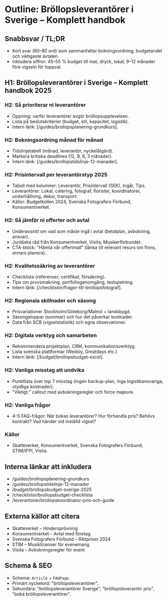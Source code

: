 # Outline: Bröllopsleverantörer i Sverige – Komplett handbok

## Snabbsvar / TL;DR
- Kort svar (60–80 ord) som sammanfattar bokningsordning, budgetandel och viktigaste avtalen.
- Inkludera siffror: 45–55 % budget till mat, dryck, lokal; 9–12 månader före vigseln för toppval.

## H1: Bröllopsleverantörer i Sverige – Komplett handbok 2025

### H2: Så prioriterar ni leverantörer
- Öppning: varför leverantörer avgör bröllopsupplevelsen.
- Lista på beslutskriterier (budget, stil, kapacitet, logistik).
- Intern länk: [/guides/brollopsplanering-grundkurs].

### H2: Bokningsordning månad för månad
- Tidslinjetabell (månad, leverantör, nyckelåtgärd).
- Markera kritiska deadlines (12, 9, 6, 3 månader).
- Intern länk: [/guides/brollopstidslinje-12-manader].

### H2: Prisintervall per leverantörstyp 2025
- Tabell med kolumner: Leverantör, Prisintervall (SEK), Ingår, Tips.
- Leverantörer: Lokal, catering, fotograf, florister, koordinatorer, underhållning, dekor, transport.
- Källor: Budgetkollen 2024, Svenska Fotografers Förbund, Konsumentverket.

### H2: Så jämför ni offerter och avtal
- Underavsnitt om vad som måste ingå i avtal (betalplan, avbokning, ansvar).
- Juridiska råd från Konsumentverket, Visita, Musikerförbundet.
- CTA-block: "Hämta vår offertmall" (länka till relevant resurs om finns, annars planera).

### H2: Kvalitetssäkring av leverantörer
- Checklista (referenser, certifikat, försäkring).
- Tips om provsmakning, portfoliogenomgång, testspelning.
- Intern länk: [/checklistor/fragor-till-brollopsfotograf].

### H2: Regionala skillnader och säsong
- Prisvariationer Stockholm/Göteborg/Malmö + landsbygd.
- Säsongstoppar (sommar) och hur det påverkar kostnader.
- Data från SCB (vigselstatistik) och egna observationer.

### H2: Digitala verktyg och samarbeten
- Rekommendera projektplan, CRM, kommunikationsverktyg.
- Lista svenska plattformar (Wedsly, Greatdays etc.)
- Intern länk: [/budget/brollopsbudget-excel].

### H2: Vanliga misstag att undvika
- Punktlista över top 7 misstag (ingen backup-plan, inga logistikansvariga, otydliga kostnader).
- "Viktigt:" callout med avbokningsregler och force majeure.

### H2: Vanliga frågor
- 4–5 FAQ-frågor: När bokas leverantörer? Hur förhandla pris? Behövs kontrakt? Vad händer vid inställd vigsel?

### Källor
- Skatteverket, Konsumentverket, Svenska Fotografers Förbund, STIM/IFPI, Visita.

## Interna länkar att inkludera
- /guides/brollopsplanering-grundkurs
- /guides/brollopstidslinje-12-manader
- /budget/brollopsbudget-sverige-2025
- /checklistor/brollopsbudget-checklista
- /leverantorer/brollopskoordinator-pris-och-guide

## Externa källor att citera
- Skatteverket – Hindersprövning
- Konsumentverket – Avtal med företag
- Svenska Fotografers Förbund – Riktpriser 2024
- STIM – Musiklicenser för evenemang
- Visita – Avbokningsregler för event

## Schema & SEO
- Schema: `Article` + `FAQPage`.
- Primärt nyckelord: "bröllopsleverantörer".
- Sekundära: "bröllopsleverantörer Sverige", "bröllopsleverantör pris", "boka bröllopsleverantörer".
